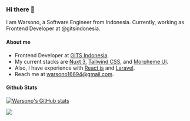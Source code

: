### Hi there 👋

I am Warsono, a Software Engineer from Indonesia. Currently, working as Frontend Developer at @gitsindonesia.

#### About me

- Frontend Developer at [GITS Indonesia](https://gits.id).
- My current stacks are [Nuxt 3](https://nuxt.com), [Tailwind CSS](https://tailwindcss.com/), and [Morpheme UI](https://gitsindonesia.github.io/ui-component/).
- Also, I have experience with [React.js](https://reactjs.org/) and [Laravel](https://laravel.com/).
- Reach me at warsono16694@gmail.com.

#### Github Stats

[![Warsono's GitHub stats](https://github-readme-stats.vercel.app/api?username=gravitano&show_icons=true&theme=dracula)](https://github.com/anuraghazra/github-readme-stats)

<a href="https://github.com/anuraghazra/github-readme-stats"><img align="center" src="https://github-readme-stats.vercel.app/api/top-langs/?username=gravitano&layout=compact&theme=dracula&hide_border=true" /></a>
